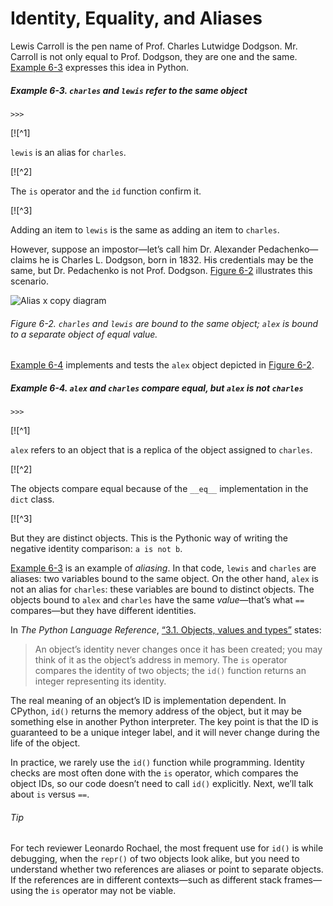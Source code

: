 # Identity, Equality, and Aliases

Lewis Carroll is the pen name of Prof. Charles Lutwidge Dodgson. Mr. Carroll is not only equal to Prof. Dodgson, they are one and the same. [Example 6-3](#ex_equal_and_same) expresses this idea in Python.

##### Example 6-3. `charles` and `lewis` refer to the same object

```
>>> 
```

[![^1]

`lewis` is an alias for `charles`.

[![^2]

The `is` operator and the `id` function confirm it.

[![^3]

Adding an item to `lewis` is the same as adding an item to `charles`.

However, suppose an impostor—let’s call him Dr. Alexander Pedachenko—claims he is Charles L. Dodgson, born in 1832. His credentials may be the same, but Dr. Pedachenko is not Prof. Dodgson. [Figure 6-2](#alias_x_copy) illustrates this scenario.

![Alias x copy diagram](assets/flpy_0602.png)

###### Figure 6-2. `charles` and `lewis` are bound to the same object; `alex` is bound to a separate object of equal value.

[Example 6-4](#ex_equal_not_same) implements and tests the `alex` object depicted in [Figure 6-2](#alias_x_copy).

##### Example 6-4. `alex` and `charles` compare equal, but `alex` _is not_ `charles`

```
>>> 
```

[![^1]

`alex` refers to an object that is a replica of the object assigned to `charles`.

[![^2]

The objects compare equal because of the `__eq__` implementation in the `dict` class.

[![^3]

But they are distinct objects. This is the Pythonic way of writing the negative identity comparison: `a is not b`.

[Example 6-3](#ex_equal_and_same) is an example of _aliasing_. In that code, `lewis` and `charles` are aliases: two variables bound to the same object. On the other hand, `alex` is not an alias for `charles`: these variables are bound to distinct objects. The objects bound to `alex` and `charles` have the same _value_—that’s what `==` compares—but they have different identities.

In _The Python Language Reference_, [“3.1. Objects, values and types”](https://fpy.li/6-2) states:

> An object’s identity never changes once it has been created; you may think of it as the object’s address in memory. The `is` operator compares the identity of two objects; the `id()` function returns an integer representing its identity.

The real meaning of an object’s ID is implementation dependent. In CPython, `id()` returns the memory address of the object, but it may be something else in another Python interpreter. The key point is that the ID is guaranteed to be a unique integer label, and it will never change during the life of the object.

In practice, we rarely use the `id()` function while programming. Identity checks are most often done with the `is` operator, which compares the object IDs, so our code doesn’t need to call `id()` explicitly. Next, we’ll talk about `is` versus `==`.

###### Tip

For tech reviewer Leonardo Rochael, the most frequent use for `id()` is while debugging, when the `repr()` of two objects look alike, but you need to understand whether two references are aliases or point to separate objects. If the references are in different contexts—such as different stack frames—using the `is` operator may not be viable.